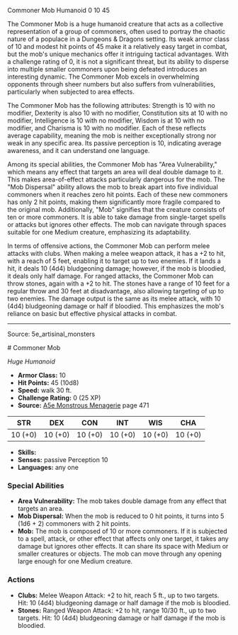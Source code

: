 <MonsterName/>Commoner Mob</MonsterName>
<CreatureType/>Humanoid</CreatureType>
<CR/>0</CR>
<AC/>10</AC>
<HP/>45</HP>
<summary>The Commoner Mob is a huge humanoid creature that acts as a collective representation of a group of commoners, often used to portray the chaotic nature of a populace in a Dungeons & Dragons setting. Its weak armor class of 10 and modest hit points of 45 make it a relatively easy target in combat, but the mob's unique mechanics offer it intriguing tactical advantages. With a challenge rating of 0, it is not a significant threat, but its ability to disperse into multiple smaller commoners upon being defeated introduces an interesting dynamic. The Commoner Mob excels in overwhelming opponents through sheer numbers but also suffers from vulnerabilities, particularly when subjected to area effects.</summary>

<detail>

The Commoner Mob has the following attributes: Strength is 10 with no modifier, Dexterity is also 10 with no modifier, Constitution sits at 10 with no modifier, Intelligence is 10 with no modifier, Wisdom is at 10 with no modifier, and Charisma is 10 with no modifier. Each of these reflects average capability, meaning the mob is neither exceptionally strong nor weak in any specific area. Its passive perception is 10, indicating average awareness, and it can understand one language.

Among its special abilities, the Commoner Mob has "Area Vulnerability," which means any effect that targets an area will deal double damage to it. This makes area-of-effect attacks particularly dangerous for the mob. The "Mob Dispersal" ability allows the mob to break apart into five individual commoners when it reaches zero hit points. Each of these new commoners has only 2 hit points, making them significantly more fragile compared to the original mob. Additionally, "Mob" signifies that the creature consists of ten or more commoners. It is able to take damage from single-target spells or attacks but ignores other effects. The mob can navigate through spaces suitable for one Medium creature, emphasizing its adaptability.

In terms of offensive actions, the Commoner Mob can perform melee attacks with clubs. When making a melee weapon attack, it has a +2 to hit, with a reach of 5 feet, enabling it to target up to two enemies. If it lands a hit, it deals 10 (4d4) bludgeoning damage; however, if the mob is bloodied, it deals only half damage. For ranged attacks, the Commoner Mob can throw stones, again with a +2 to hit. The stones have a range of 10 feet for a regular throw and 30 feet at disadvantage, also allowing targeting of up to two enemies. The damage output is the same as its melee attack, with 10 (4d4) bludgeoning damage or half if bloodied. This emphasizes the mob's reliance on basic but effective physical attacks in combat.</detail>



---

Source: 5e_artisinal_monsters

<statblock>
# Commoner Mob

*Huge* *Humanoid*

- **Armor Class:** 10
- **Hit Points:** 45 (10d8)
- **Speed:** walk 30 ft.
- **Challenge Rating:** 0 (25 XP)
- **Source:** [A5e Monstrous Menagerie](https://enpublishingrpg.com/products/level-up-monstrous-menagerie-a5e) page 471

| STR | DEX | CON | INT | WIS | CHA |
| --- | --- | --- | --- | --- | --- |
| 10 (+0) | 10 (+0) | 10 (+0) | 10 (+0) | 10 (+0) | 10 (+0) |

- **Skills:** 
- **Senses:** passive Perception 10
- **Languages:** any one

### Special Abilities

- **Area Vulnerability:** The mob takes double damage from any effect that targets an area.
- **Mob Dispersal:** When the mob is reduced to 0 hit points, it turns into 5 (1d6 + 2) commoners with 2 hit points.
- **Mob:** The mob is composed of 10 or more commoners. If it is subjected to a spell, attack, or other effect that affects only one target, it takes any damage but ignores other effects. It can share its space with Medium or smaller creatures or objects. The mob can move through any opening large enough for one Medium creature.

### Actions

- **Clubs:** Melee Weapon Attack: +2 to hit, reach 5 ft., up to two targets. Hit: 10 (4d4) bludgeoning damage  or half damage if the mob is bloodied.
- **Stones:** Ranged Weapon Attack: +2 to hit, range 10/30 ft., up to two targets. Hit: 10 (4d4) bludgeoning damage or half damage if the mob is bloodied.


</statblock>


